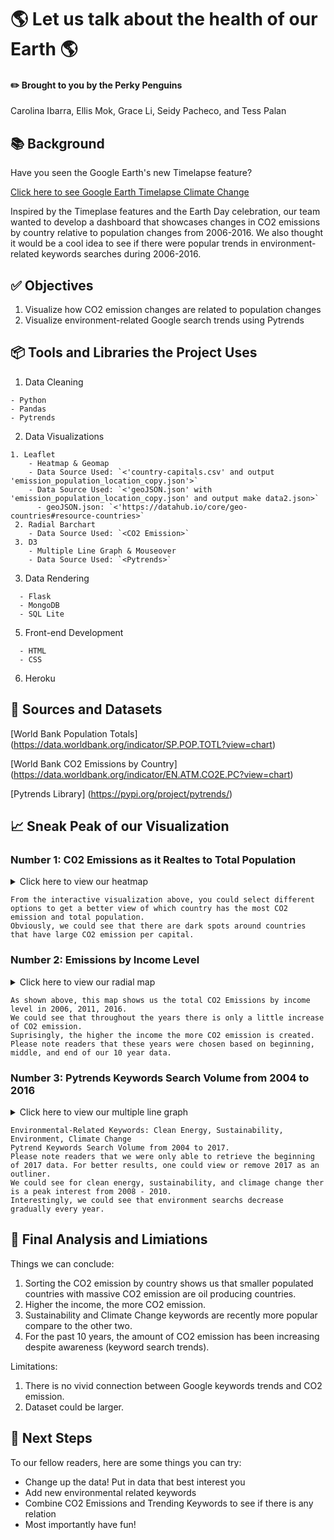 # :earth_americas: Let us talk about the health of our Earth :earth_americas:

#### :pencil2:  Brought to you by the Perky Penguins 
Carolina Ibarra, Ellis Mok, Grace Li, Seidy Pacheco, and Tess Palan

## :books: Background
Have you seen the Google Earth's new Timelapse feature?

[Click here to see Google Earth Timelapse Climate Change](https://www.ecowatch.com/google-earth-timelapse-climate-change-2652595487.html)

Inspired by the Timeplase features and the Earth Day celebration, our team wanted to develop a dashboard that showcases changes in CO2 emissions by country relative to population changes from 2006-2016. We also thought it would be a cool idea to see if there were popular trends in environment-related keywords searches during 2006-2016. 

## :white_check_mark: Objectives
1. Visualize how CO2 emission changes are related to population changes
2. Visualize environment-related Google search trends using Pytrends

## :package: Tools and Libraries the Project Uses
1. Data Cleaning

```
- Python
- Pandas
- Pytrends
```

2. Data Visualizations

```
1. Leaflet
    - Heatmap & Geomap
    - Data Source Used: `<'country-capitals.csv' and output 'emission_population_location_copy.json'>` 
    - Data Source Used: `<'geoJSON.json' with 'emission_population_location_copy.json' and output make data2.json>` 
      - geoJSON.json: `<'https://datahub.io/core/geo-countries#resource-countries>` 
 2. Radial Barchart
    - Data Source Used: `<CO2 Emission>`
 3. D3
    - Multiple Line Graph & Mouseover 
    - Data Source Used: `<Pytrends>`
```
 
3. Data Rendering

```
  - Flask
  - MongoDB
  - SQL Lite
```

5. Front-end Development

```
  - HTML
  - CSS
```

6. Heroku


## :open_file_folder: Sources and Datasets 
[World Bank Population Totals] (https://data.worldbank.org/indicator/SP.POP.TOTL?view=chart)

[World Bank CO2 Emissions by Country] (https://data.worldbank.org/indicator/EN.ATM.CO2E.PC?view=chart)

[Pytrends Library] (https://pypi.org/project/pytrends/)

## :chart_with_upwards_trend: Sneak Peak of our Visualization
### Number 1: C02 Emissions as it Realtes to Total Population 
<details>
<summary>Click here to view our heatmap</summary>
    
![Alt Text](https://media.giphy.com/media/vFKqnCdLPNOKc/giphy.gif)
 
</details>

```
From the interactive visualization above, you could select different options to get a better view of which country has the most CO2 emission and total population. 
Obviously, we could see that there are dark spots around countries that have large CO2 emission per capital. 
```

### Number 2: Emissions by Income Level
<details>
<summary>Click here to view our radial map</summary>

 ![image](https://user-images.githubusercontent.com/75353991/117095612-a6daa000-ad1b-11eb-8dec-dfdef4b9176a.png)
 
</details>

```
As shown above, this map shows us the total CO2 Emissions by income level in 2006, 2011, 2016. 
We could see that throughout the years there is only a little increase of CO2 emission.
Suprisingly, the higher the income the more CO2 emission is created. 
Please note readers that these years were chosen based on beginning, middle, and end of our 10 year data.
```

### Number 3: Pytrends Keywords Search Volume from 2004 to 2016
<details>
<summary>Click here to view our multiple line graph</summary>

<img width="1077" alt="Screen Shot 2021-05-08 at 9 01 07 AM" src="https://user-images.githubusercontent.com/74644774/117545759-fd760180-afdb-11eb-8f40-531981052365.png">
 
</details>


```
Environmental-Related Keywords: Clean Energy, Sustainability, Environment, Climate Change 
Pytrend Keywords Search Volume from 2004 to 2017. 
Please note readers that we were only able to retrieve the beginning of 2017 data. For better results, one could view or remove 2017 as an outliner.
We could see for clean energy, sustainability, and climage change ther is a peak interest from 2008 - 2010. 
Interestingly, we could see that environment searchs decrease gradually every year. 
```

## :gift: Final Analysis and Limiations
Things we can conclude:
1. Sorting the CO2 emission by country shows us that smaller populated countries with massive CO2 emission are oil producing countries.
2. Higher the income, the more CO2 emission. 
3. Sustainability and Climate Change keywords are recently more popular compare to the other two. 
4. For the past 10 years, the amount of CO2 emission has been increasing despite awareness (keyword search trends).

Limitations: 
1. There is no vivid connection between Google keywords trends and CO2 emission.
2. Dataset could be larger.

## :star_struck: Next Steps
To our fellow readers, here are some things you can try:
- Change up the data! Put in data that best interest you
- Add new environmental related keywords
- Combine CO2 Emissions and Trending Keywords to see if there is any relation
- Most importantly have fun!

